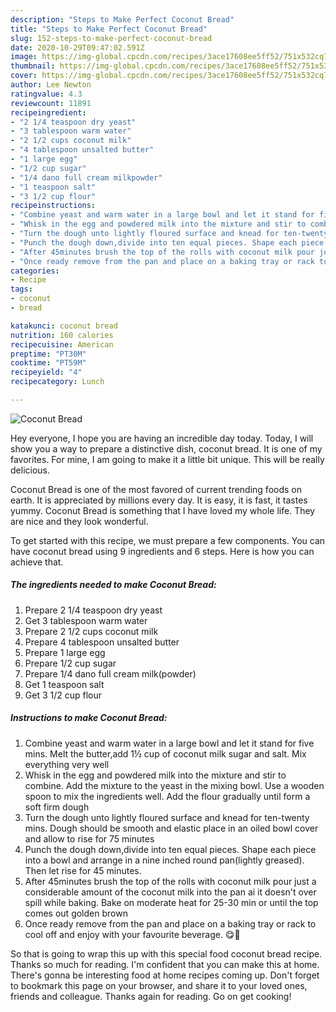 ```yaml
---
description: "Steps to Make Perfect Coconut Bread"
title: "Steps to Make Perfect Coconut Bread"
slug: 152-steps-to-make-perfect-coconut-bread
date: 2020-10-29T09:47:02.591Z
image: https://img-global.cpcdn.com/recipes/3ace17608ee5ff52/751x532cq70/coconut-bread-recipe-main-photo.jpg
thumbnail: https://img-global.cpcdn.com/recipes/3ace17608ee5ff52/751x532cq70/coconut-bread-recipe-main-photo.jpg
cover: https://img-global.cpcdn.com/recipes/3ace17608ee5ff52/751x532cq70/coconut-bread-recipe-main-photo.jpg
author: Lee Newton
ratingvalue: 4.3
reviewcount: 11891
recipeingredient:
- "2 1/4 teaspoon dry yeast"
- "3 tablespoon warm water"
- "2 1/2 cups coconut milk"
- "4 tablespoon unsalted butter"
- "1 large egg"
- "1/2 cup sugar"
- "1/4 dano full cream milkpowder"
- "1 teaspoon salt"
- "3 1/2 cup flour"
recipeinstructions:
- "Combine yeast and warm water in a large bowl and let it stand for five mins. Melt the butter,add 1½ cup of coconut milk sugar and salt. Mix everything very well"
- "Whisk in the egg and powdered milk into the mixture and stir to combine. Add the mixture to the yeast in the mixing bowl. Use a wooden spoon to mix the ingredients well. Add the flour gradually until form a soft firm dough"
- "Turn the dough unto lightly floured surface and knead for ten-twenty mins. Dough should be smooth and elastic place in an oiled bowl cover and allow to rise for 75 minutes"
- "Punch the dough down,divide into ten equal pieces. Shape each piece into a bowl and arrange in a nine inched round pan(lightly greased). Then let rise for 45 minutes."
- "After 45minutes brush the top of the rolls with coconut milk pour just a considerable amount of the coconut milk into the pan ai it doesn&#39;t over spill while baking. Bake on moderate heat for 25-30 min or until the top comes out golden brown"
- "Once ready remove from the pan and place on a baking tray or rack to cool off and enjoy with your favourite beverage. 😋🍵"
categories:
- Recipe
tags:
- coconut
- bread

katakunci: coconut bread 
nutrition: 160 calories
recipecuisine: American
preptime: "PT30M"
cooktime: "PT59M"
recipeyield: "4"
recipecategory: Lunch

---
```



![Coconut Bread](https://img-global.cpcdn.com/recipes/3ace17608ee5ff52/751x532cq70/coconut-bread-recipe-main-photo.jpg)

Hey everyone, I hope you are having an incredible day today. Today, I will show you a way to prepare a distinctive dish, coconut bread. It is one of my favorites. For mine, I am going to make it a little bit unique. This will be really delicious.



Coconut Bread is one of the most favored of current trending foods on earth. It is appreciated by millions every day. It is easy, it is fast, it tastes yummy. Coconut Bread is something that I have loved my whole life. They are nice and they look wonderful.


To get started with this recipe, we must prepare a few components. You can have coconut bread using 9 ingredients and 6 steps. Here is how you can achieve that.

<!--inarticleads1-->

##### The ingredients needed to make Coconut Bread:

1. Prepare 2 1/4 teaspoon dry yeast
1. Get 3 tablespoon warm water
1. Prepare 2 1/2 cups coconut milk
1. Prepare 4 tablespoon unsalted butter
1. Prepare 1 large egg
1. Prepare 1/2 cup sugar
1. Prepare 1/4 dano full cream milk(powder)
1. Get 1 teaspoon salt
1. Get 3 1/2 cup flour




<!--inarticleads2-->

##### Instructions to make Coconut Bread:

1. Combine yeast and warm water in a large bowl and let it stand for five mins. Melt the butter,add 1½ cup of coconut milk sugar and salt. Mix everything very well
1. Whisk in the egg and powdered milk into the mixture and stir to combine. Add the mixture to the yeast in the mixing bowl. Use a wooden spoon to mix the ingredients well. Add the flour gradually until form a soft firm dough
1. Turn the dough unto lightly floured surface and knead for ten-twenty mins. Dough should be smooth and elastic place in an oiled bowl cover and allow to rise for 75 minutes
1. Punch the dough down,divide into ten equal pieces. Shape each piece into a bowl and arrange in a nine inched round pan(lightly greased). Then let rise for 45 minutes.
1. After 45minutes brush the top of the rolls with coconut milk pour just a considerable amount of the coconut milk into the pan ai it doesn&#39;t over spill while baking. Bake on moderate heat for 25-30 min or until the top comes out golden brown
1. Once ready remove from the pan and place on a baking tray or rack to cool off and enjoy with your favourite beverage. 😋🍵




So that is going to wrap this up with this special food coconut bread recipe. Thanks so much for reading. I'm confident that you can make this at home. There's gonna be interesting food at home recipes coming up. Don't forget to bookmark this page on your browser, and share it to your loved ones, friends and colleague. Thanks again for reading. Go on get cooking!
